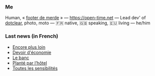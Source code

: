 ### Me

Human, « [footer de merde](https://open-time.net/post/2013/07/17/La-veritable-histoire-du-Footer-de-merde-) » — https://open-time.net — Lead dev' of [dotclear](https://git.dotclear.org/dev/dotclear), photo, moto — 🇫🇷 native, 🇬🇧 speaking, 🇪🇺 living — he/him

### Last news (in French)

<!-- BLOG-POST-LIST:START -->
- [Encore plus loin](https://open-time.net/post/2022/06/01/Encore-plus-loin)
- [Devoir d&#39;économie](https://open-time.net/post/2022/05/31/Devoir-d-economie)
- [Le banc](https://open-time.net/post/2022/05/30/Le-banc)
- [Planté par l’hôtel](https://open-time.net/post/2022/05/29/Plante)
- [Toutes les sensibilités](https://open-time.net/post/2022/05/28/Toutes-les-sensibilites)
<!-- BLOG-POST-LIST:END -->
